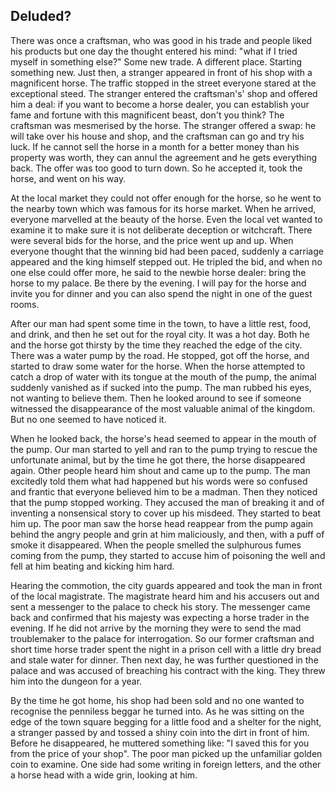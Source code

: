 Deluded?
--------

There was once a craftsman, who was good in his trade and people liked his products but one day the thought entered his mind: "what if I tried myself in something else?" Some new trade. A different place. Starting something new. Just then, a stranger appeared in front of his shop with a magnificent horse. The traffic stopped in the street everyone stared at the exceptional steed. The stranger entered the craftsman's' shop and offered him a deal: if you want to become a horse dealer, you can establish your fame and fortune with this magnificent beast, don't you think? The craftsman was mesmerised by the horse. The stranger offered a swap: he will take over his house and shop, and the craftsman can go and try his luck. If he cannot sell the horse in a month for a better money than his property was worth, they can annul the agreement and he gets everything back. The offer was too good to turn down. So he accepted it, took the horse, and went on his way.

At the local market they could not offer enough for the horse, so he went to the nearby town which was famous for its horse market. When he arrived, everyone marvelled at the beauty of the horse. Even the local vet wanted to examine it to make sure it is not deliberate deception or witchcraft. There were several bids for the horse, and the price went up and up. When everyone thought that the winning bid had been paced, suddenly a carriage appeared and the king himself stepped out. He tripled the bid, and when no one else could offer more, he said to the newbie horse dealer: bring the horse to my palace. Be there by the evening. I will pay for the horse and invite you for dinner and you can also spend the night in one of the guest rooms.

After our man had spent some time in the town, to have a little rest, food, and drink, and then he set out for the royal city. It was a hot day. Both he and the horse got thirsty by the time they reached the edge of the city. There was a water pump by the road. He stopped, got off the horse, and started to draw some water for the horse. When the horse attempted to catch a drop of water with its tongue at the mouth of the pump, the animal suddenly vanished as if sucked into the pump. The man rubbed his eyes, not wanting to believe them. Then he looked around to see if someone witnessed the disappearance of the most valuable animal of the kingdom. But no one seemed to have noticed it.

When he looked back, the horse's head seemed to appear in the mouth of the pump. Our man started to yell and ran to the pump trying to rescue the unfortunate animal, but by the time he got there, the horse disappeared again. Other people heard him shout and came up to the pump. The man excitedly told them what had happened but his words were so confused and frantic that everyone believed him to be a madman. Then they noticed that the pump stopped working. They accused the man of breaking it and of inventing a nonsensical story to cover up his misdeed. They started to beat him up. The poor man saw the horse head reappear from the pump again behind the angry people and grin at him maliciously, and then, with a puff of smoke it disappeared. When the people smelled the sulphurous fumes coming from the pump, they started to accuse him of poisoning the well and fell at him beating and kicking him hard.

Hearing the commotion, the city guards appeared and took the man in front of the local magistrate. The magistrate heard him and his accusers out and sent a messenger to the palace to check his story. The messenger came back and confirmed that his majesty was expecting a horse trader in the evening. If he did not arrive by the morning they were to send the mad troublemaker to the palace for interrogation. So our former craftsman and short time horse trader spent the night in a prison cell with a little dry bread and stale water for dinner. Then next day, he was further questioned in the palace and was accused of breaching his contract with the king. They threw him into the dungeon for a year.

By the time he got home, his shop had been sold and no one wanted to recognise the penniless beggar he turned into. As he was sitting on the edge of the town square begging for a little food and a shelter for the night, a stranger passed by and tossed a shiny coin into the dirt in front of him. Before he disappeared, he muttered something like: "I saved this for you from the price of your shop". The poor man picked up the unfamiliar golden coin to examine. One side had some writing in foreign letters, and the other a horse head with a wide grin, looking at him.

